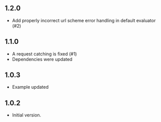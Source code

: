 ## 1.2.0

- Add properly incorrect url scheme error handling in default evaluator (#2)

## 1.1.0

- A request catching is fixed (#1)
- Dependencies were updated

## 1.0.3

- Example updated

## 1.0.2

- Initial version.
